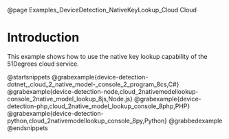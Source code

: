 @page Examples_DeviceDetection_NativeKeyLookup_Cloud Cloud

# Introduction

This example shows how to use the native key lookup capability of the 51Degrees cloud service.

@startsnippets
@grabexample{device-detection-dotnet,_cloud_2_native_model-_console_2_program_8cs,C#}
@grabexample{device-detection-node,cloud_2nativemodellookup-console_2native_model_lookup_8js,Node.js}
@grabexample{device-detection-php,cloud_2native_model_lookup_console_8php,PHP}
@grabexample{device-detection-python,cloud_2nativemodellookup_console_8py,Python}
@grabbedexample
@endsnippets
